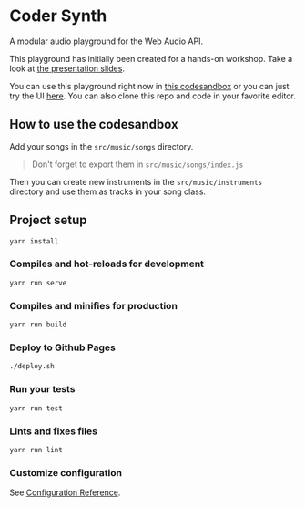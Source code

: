 # Coder Synth

A modular audio playground for the Web Audio API.

This playground has initially been created for a hands-on workshop. Take a look at [the presentation slides](https://volcomix.github.io/music-synthesis-js).

You can use this playground right now in [this codesandbox](https://codesandbox.io/s/github/Volcomix/coder-synth) or you can just try the UI [here](https://volcomix.github.io/coder-synth/Demo/Oscillator).
You can also clone this repo and code in your favorite editor.


## How to use the codesandbox

Add your songs in the `src/music/songs` directory.
> Don't forget to export them in `src/music/songs/index.js`

Then you can create new instruments in the `src/music/instruments` directory and use them as tracks in your song class.

## Project setup
```
yarn install
```

### Compiles and hot-reloads for development
```
yarn run serve
```

### Compiles and minifies for production
```
yarn run build
```

### Deploy to Github Pages
```
./deploy.sh
```

### Run your tests
```
yarn run test
```

### Lints and fixes files
```
yarn run lint
```

### Customize configuration
See [Configuration Reference](https://cli.vuejs.org/config/).
